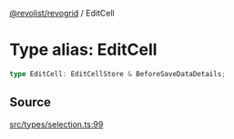 [@revolist/revogrid](README.md) / EditCell

# Type alias: EditCell

```ts
type EditCell: EditCellStore & BeforeSaveDataDetails;
```

## Source

[src/types/selection.ts:99](https://github.com/revolist/revogrid/blob/ace6403c43f42f0eb026a7e73c0ae179d3a4c66f/src/types/selection.ts#L99)

